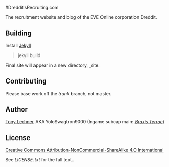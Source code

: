 #DredditIsRecruiting.com

The recruitment website and blog of the EVE Online corporation Dreddit.

## Building

Install [Jekyll](http://jekyllrb.com/)

> jekyll build

Final site will appear in a new directory, _site.

## Contributing

Please base work off the *trunk* branch, not master.

## Author

[Tony Lechner](http://tony-lechner.com/) AKA YoloSwagtron9000 (Ingame subcap
main: [_Braxis Terroc_](http://evewho.com/pilot/Braxis+Terroc))


## License

[Creative Commons Attribution-NonCommercial-ShareAlike 4.0 International](http://creativecommons.org/licenses/by-nc-sa/4.0/)

See _LICENSE.txt_ for the full text..
